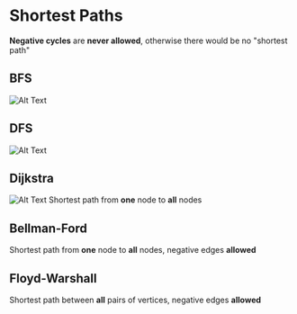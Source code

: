 # Shortest Paths
**Negative cycles** are **never allowed**, otherwise there would be no "shortest path"

## BFS
![Alt Text](https://cdn.discordapp.com/attachments/809911471525331026/964583168873209936/Animated_BFS.gif)
## DFS
![Alt Text](https://cdn.discordapp.com/attachments/909979010409328762/978739577386856468/Depth-First-Search.gif)

## Dijkstra
![Alt Text](https://cdn.discordapp.com/attachments/909979010409328762/978740365374947368/Dijkstra_Animation.gif)
Shortest path from **one** node to **all** nodes

## Bellman-Ford

Shortest path from **one** node to **all** nodes, negative edges **allowed**

## Floyd-Warshall 

Shortest path between **all** pairs of vertices, negative edges **allowed**
